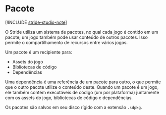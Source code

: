 # Pacote

[!INCLUDE [stride-studio-note](../../includes/under-construction-note.md)]

O Stride utiliza um sistema de pacotes, no qual cada jogo é contido em um pacote; um jogo também pode usar conteúdo de outros pacotes. Isso permite o compartilhamento de recursos entre vários jogos.

Um pacote é um recipiente para:

* Assets do jogo
* Bibliotecas de código
* Dependências

Uma dependência é uma referência de um pacote para outro, o que permite que o outro pacote utilize o conteúdo deste. Quando um pacote é um jogo, ele também contém executáveis de código (um por plataforma) juntamente com os assets do jogo, bibliotecas de código e dependências.

Os pacotes são salvos em seu disco rígido com a extensão ```.sdpkg```.